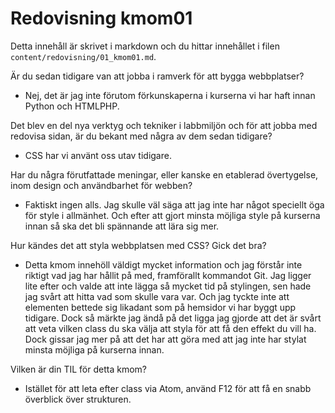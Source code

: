 ---
---
Redovisning kmom01
=========================

Detta innehåll är skrivet i markdown och du hittar innehållet i filen `content/redovisning/01_kmom01.md`.

Är du sedan tidigare van att jobba i ramverk för att bygga webbplatser?
- Nej, det är jag inte förutom förkunskaperna i kurserna vi har haft innan Python och HTMLPHP.

Det blev en del nya verktyg och tekniker i labbmiljön och för att jobba med redovisa sidan, är du bekant med några av dem sedan tidigare?
- CSS har vi använt oss utav tidigare.

Har du några förutfattade meningar, eller kanske en etablerad övertygelse, inom design och användbarhet för webben?
- Faktiskt ingen alls. Jag skulle väl säga att jag inte har något speciellt öga för style i allmänhet. Och efter att gjort minsta möjliga style på kurserna innan så ska det bli spännande att lära sig mer.

Hur kändes det att styla webbplatsen med CSS? Gick det bra?
- Detta kmom innehöll väldigt mycket information och jag förstår inte riktigt vad jag har hållit på med, framförallt kommandot Git. Jag ligger lite efter och valde att inte lägga så mycket tid på stylingen, sen hade jag svårt att hitta vad som skulle vara var. Och jag tyckte inte att elementen bettede sig likadant som på hemsidor vi har byggt upp tidigare. Dock så märkte jag ändå på det ligga jag gjorde att det är svårt att veta vilken class du ska välja att styla för att få den effekt du vill ha. Dock gissar jag mer på att det har att göra med att jag inte har stylat minsta möjliga på kurserna innan.

Vilken är din TIL för detta kmom?
- Istället för att leta efter class via Atom, använd F12 för att få en snabb överblick över strukturen.
